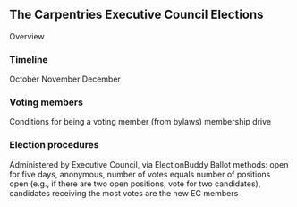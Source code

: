 ## The Carpentries Executive Council Elections

Overview

### Timeline

October
November
December

### Voting members

Conditions for being a voting member (from bylaws)
membership drive

### Election procedures

Administered by Executive Council, via ElectionBuddy
Ballot methods: open for five days, anonymous, number of votes equals number of positions open (e.g., if there are two open positions, vote for two candidates), candidates receiving the most votes are the new EC members
